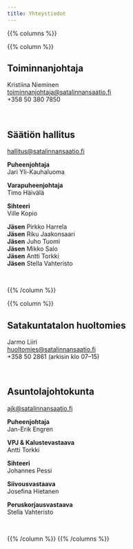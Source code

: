 ```yaml
---
title: Yhteystiedot
---
```


{{% columns %}}

{{% column %}}

Toiminnanjohtaja
----------------
Kristiina Nieminen\
toiminnanjohtaja@satalinnansaatio.fi\
+358 50 380 7850

<br>

Säätiön hallitus
----------------
hallitus@satalinnansaatio.fi

**Puheenjohtaja**\
Jari Yli-Kauhaluoma

**Varapuheenjohtaja**\
Timo Häivälä

**Sihteeri**\
Ville Kopio

**Jäsen** Pirkko Harrela\
**Jäsen** Riku Jaakonsaari\
**Jäsen** Juho Tuomi\
**Jäsen** Mikko Salo\
**Jäsen** Antti Torkki\
**Jäsen** Stella Vahteristo

<br>

{{% /column %}}

{{% column %}}

Satakuntatalon huoltomies
-------------------------
Jarmo Liiri\
huoltomies@satalinnansaatio.fi\
+358 50 2861 (arkisin klo 07–15)

<br>

Asuntolajohtokunta
------------------
ajk@satalinnansaatio.fi

**Puheenjohtaja**\
Jan-Erik Engren

**VPJ & Kalustevastaava**\
Antti Torkki

**Sihteeri**\
Johannes Pessi

**Siivousvastaava**\
Josefina Hietanen

**Peruskorjausvastaava**\
Stella Vahteristo

<br>

{{% /column %}}
{{% /columns %}}

